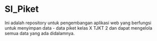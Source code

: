 # SI_Piket
Ini adalah repository untuk pengembangan aplikasi web yang berfungsi untuk menyimpan data - data piket kelas X TJKT 2 dan dapat mengelola semua data yang ada didalamnya.
